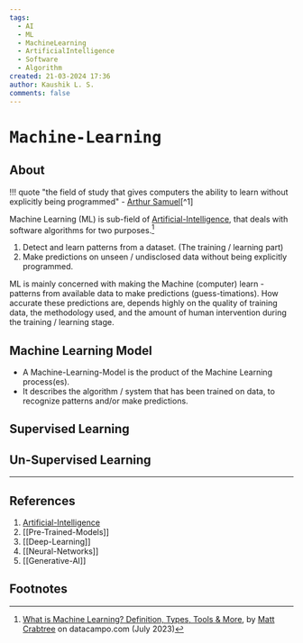 ```yaml
---
tags:
  - AI
  - ML
  - MachineLearning
  - ArtificialIntelligence
  - Software
  - Algorithm
created: 21-03-2024 17:36
author: Kaushik L. S.
comments: false
---
```

<!-- more -->
# <kbd> Machine-Learning </kbd>
## About
!!! quote 
	"the field of study that gives computers the ability to learn without explicitly being programmed" - [Arthur Samuel](https://en.wikipedia.org/wiki/Arthur_Samuel_(computer_scientist))[^1]

Machine Learning (ML) is sub-field of [Artificial-Intelligence](Projects/Artificial-Intelligence.md), that deals with software algorithms for two purposes.[^2]
1. Detect and learn patterns from a dataset. (The training  / learning part)
2. Make predictions on unseen / undisclosed data without being explicitly programmed.

ML is mainly concerned with making the Machine (computer) learn - patterns from available data to make predictions (guess-timations). How accurate these predictions are, depends highly on the quality of training data, the methodology used, and the amount of human intervention during the training / learning stage.

## Machine Learning Model

* A Machine-Learning-Model is the product of the Machine Learning process(es).
* It describes the algorithm / system that has been trained on data, to recognize patterns and/or make predictions.

## Supervised Learning

## Un-Supervised Learning

---
## References
1. [Artificial-Intelligence](Projects/Artificial-Intelligence.md)
2. [[Pre-Trained-Models]]
3. [[Deep-Learning]]
4. [[Neural-Networks]]
5. [[Generative-AI]]
## Footnotes

[^1]: [Machine learning, explained](https://mitsloan.mit.edu/ideas-made-to-matter/machine-learning-explained), by [Sara Brown](https://mitsloan.mit.edu/ideas-made-to-matter/sara-brown) on mitsloan.mit.edu (21 April 2021)
[^2]: [What is Machine Learning? Definition, Types, Tools & More](https://www.datacamp.com/blog/what-is-machine-learning), by [Matt Crabtree](https://www.datacamp.com/portfolio/mattcrabtree) on datacampo.com (July 2023)
